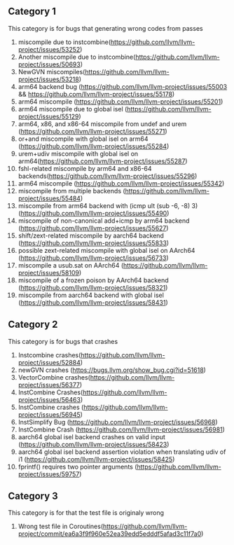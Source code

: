 ## Category 1
This category is for bugs that generating wrong codes from passes
1. miscompile due to instcombine(https://github.com/llvm/llvm-project/issues/53252)
2. Another miscompile due to instcombine(https://github.com/llvm/llvm-project/issues/50693)
3. NewGVN miscompiles(https://github.com/llvm/llvm-project/issues/53218)
4. arm64 backend bug (https://github.com/llvm/llvm-project/issues/55003 && https://github.com/llvm/llvm-project/issues/55178)
5. arm64 miscompile (https://github.com/llvm/llvm-project/issues/55201)
6. arm64 miscompile due to global isel (https://github.com/llvm/llvm-project/issues/55129)
7. arm64, x86, and x86-64 miscompile from undef and urem (https://github.com/llvm/llvm-project/issues/55271)
8. or+and miscompile with global isel on arm64 (https://github.com/llvm/llvm-project/issues/55284)
9. urem+udiv miscompile with global isel on arm64(https://github.com/llvm/llvm-project/issues/55287)
10. fshl-related miscompile by arm64 and x86-64 backends(https://github.com/llvm/llvm-project/issues/55296)
11. arm64 miscompile (https://github.com/llvm/llvm-project/issues/55342)
12. miscompile from multiple backends (https://github.com/llvm/llvm-project/issues/55484)
13. miscompile from arm64 backend with (icmp ult (sub -6, -8) 3) (https://github.com/llvm/llvm-project/issues/55490)
14. miscompile of non-canonical add+icmp by arm64 backend (https://github.com/llvm/llvm-project/issues/55627)
15. shift/zext-related miscompile by aarch64 backend (https://github.com/llvm/llvm-project/issues/55833)
16. possible zext-related miscompile with global isel on AArch64 (https://github.com/llvm/llvm-project/issues/56733)
17. miscompile a usub.sat on AArch64 (https://github.com/llvm/llvm-project/issues/58109)
18. miscompile of a frozen poison by AArch64 backend (https://github.com/llvm/llvm-project/issues/58321)
19. miscompile from aarch64 backend with global isel (https://github.com/llvm/llvm-project/issues/58431)


## Category 2
This category is for bugs that crashes
1. Instcombine crashes(https://github.com/llvm/llvm-project/issues/52884)
2. newGVN crashes (https://bugs.llvm.org/show_bug.cgi?id=51618)
3. VectorCombine crashes(https://github.com/llvm/llvm-project/issues/56377)
4. InstCombine Crashes(https://github.com/llvm/llvm-project/issues/56463)
5. InstCombine crashes (https://github.com/llvm/llvm-project/issues/56945)
6. InstSimplify Bug (https://github.com/llvm/llvm-project/issues/56968)
7. InstCombine Crash (https://github.com/llvm/llvm-project/issues/56981)
8. aarch64 global isel backend crashes on valid input (https://github.com/llvm/llvm-project/issues/58423)
9. aarch64 global isel backend assertion violation when translating udiv of i1 (https://github.com/llvm/llvm-project/issues/58425)
10. fprintf() requires two pointer arguments (https://github.com/llvm/llvm-project/issues/59757)

## Category 3
This category is for that the test file is originaly wrong
1. Wrong test file in Coroutines(https://github.com/llvm/llvm-project/commit/ea6a3f9f960e52ea39edd5edddf5afad3c11f7a0)
